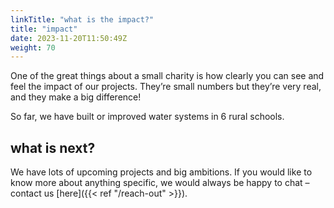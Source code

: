 ```yaml
---
linkTitle: "what is the impact?"
title: "impact"
date: 2023-11-20T11:50:49Z
weight: 70
---
```

One of the great things about a small charity is how clearly you can see and feel the impact of our projects. They’re small numbers but they’re very real, and they make a big difference!

So far, we have built or improved water systems in 6 rural schools.

<!-- I think most impactful would be some content from the children/communities – pictures and quotes about how they’ve felt the difference. -->

<!-- EMBEDDED MWATER MAP -->

## what is next?
We have lots of upcoming projects and big ambitions. If you would like to know more about anything specific, we would always be happy to chat – contact us [here]({{< ref "/reach-out" >}}).
<!-- Governance – a big word that just means how schools manage their water supply and report back on it
Training – in water management, but also in safeguarding and financial reporting
Partnerships – helping our partners achieve NGO status and providing further funding for our next projects
Banner? Learn more from our blog -->

